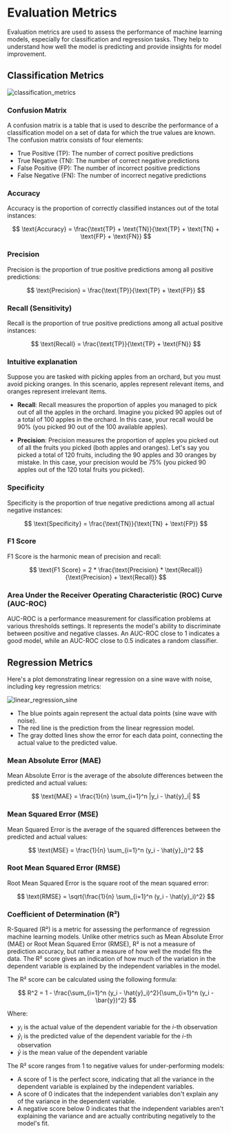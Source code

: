 # Evaluation Metrics

Evaluation metrics are used to assess the performance of machine learning models, especially for classification and regression tasks. They help to understand how well the model is predicting and provide insights for model improvement.

## Classification Metrics

![classification_metrics](https://github.com/djeada/Statistics-Notes/assets/37275728/20f596a2-71f9-4172-9a57-9eaaa1fb7a74)

### Confusion Matrix

A confusion matrix is a table that is used to describe the performance of a classification model on a set of data for which the true values are known. The confusion matrix consists of four elements:

- True Positive (TP): The number of correct positive predictions
- True Negative (TN): The number of correct negative predictions
- False Positive (FP): The number of incorrect positive predictions
- False Negative (FN): The number of incorrect negative predictions

### Accuracy

Accuracy is the proportion of correctly classified instances out of the total instances:

$$
\text{Accuracy} = \frac{\text{TP} + \text{TN}}{\text{TP} + \text{TN} + \text{FP} + \text{FN}}
$$

### Precision

Precision is the proportion of true positive predictions among all positive predictions:

$$
\text{Precision} = \frac{\text{TP}}{\text{TP} + \text{FP}}
$$

### Recall (Sensitivity)

Recall is the proportion of true positive predictions among all actual positive instances:

$$
\text{Recall} = \frac{\text{TP}}{\text{TP} + \text{FN}}
$$

### Intuitive explanation

Suppose you are tasked with picking apples from an orchard, but you must avoid picking oranges. In this scenario, apples represent relevant items, and oranges represent irrelevant items.

* **Recall**: Recall measures the proportion of apples you managed to pick out of all the apples in the orchard. Imagine you picked 90 apples out of a total of 100 apples in the orchard. In this case, your recall would be 90% (you picked 90 out of the 100 available apples).

* **Precision**: Precision measures the proportion of apples you picked out of all the fruits you picked (both apples and oranges). Let's say you picked a total of 120 fruits, including the 90 apples and 30 oranges by mistake. In this case, your precision would be 75% (you picked 90 apples out of the 120 total fruits you picked).

### Specificity

Specificity is the proportion of true negative predictions among all actual negative instances:

$$
\text{Specificity} = \frac{\text{TN}}{\text{TN} + \text{FP}}
$$

### F1 Score

F1 Score is the harmonic mean of precision and recall:

$$
\text{F1 Score} = 2 * \frac{\text{Precision} * \text{Recall}}{\text{Precision} + \text{Recall}}
$$

### Area Under the Receiver Operating Characteristic (ROC) Curve (AUC-ROC)

AUC-ROC is a performance measurement for classification problems at various thresholds settings. It represents the model's ability to discriminate between positive and negative classes. An AUC-ROC close to 1 indicates a good model, while an AUC-ROC close to 0.5 indicates a random classifier.

## Regression Metrics

Here's a plot demonstrating linear regression on a sine wave with noise, including key regression metrics:

![linear_regression_sine](https://github.com/djeada/Statistics-Notes/assets/37275728/aaf787b6-9b17-41cc-b1a6-54400b410e1b)

- The blue points again represent the actual data points (sine wave with noise).
- The red line is the prediction from the linear regression model.
- The gray dotted lines show the error for each data point, connecting the actual value to the predicted value.

### Mean Absolute Error (MAE)

Mean Absolute Error is the average of the absolute differences between the predicted and actual values:

$$
\text{MAE} = \frac{1}{n} \sum_{i=1}^n |y_i - \hat{y}_i|
$$

### Mean Squared Error (MSE)

Mean Squared Error is the average of the squared differences between the predicted and actual values:

$$
\text{MSE} = \frac{1}{n} \sum_{i=1}^n (y_i - \hat{y}_i)^2
$$

### Root Mean Squared Error (RMSE)

Root Mean Squared Error is the square root of the mean squared error:

$$
\text{RMSE} = \sqrt{\frac{1}{n} \sum_{i=1}^n (y_i - \hat{y}_i)^2}
$$

### Coefficient of Determination (R²)

R-Squared (R²) is a metric for assessing the performance of regression machine learning models. Unlike other metrics such as Mean Absolute Error (MAE) or Root Mean Squared Error (RMSE), R² is not a measure of prediction accuracy, but rather a measure of how well the model fits the data. The R² score gives an indication of how much of the variation in the dependent variable is explained by the independent variables in the model.

The R² score can be calculated using the following formula:

$$
R^2 = 1 - \frac{\sum_{i=1}^n (y_i - \hat{y}_i)^2}{\sum_{i=1}^n (y_i - \bar{y})^2}
$$

Where:

- $y_i$ is the actual value of the dependent variable for the $i$-th observation
- $\hat{y}_i$ is the predicted value of the dependent variable for the $i$-th observation
- $\bar{y}$ is the mean value of the dependent variable

The R² score ranges from 1 to negative values for under-performing models:

- A score of 1 is the perfect score, indicating that all the variance in the dependent variable is explained by the independent variables.
- A score of 0 indicates that the independent variables don't explain any of the variance in the dependent variable.
- A negative score below 0 indicates that the independent variables aren't explaining the variance and are actually contributing negatively to the model's fit.
